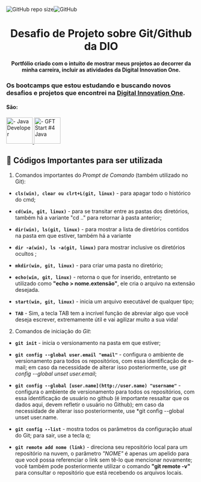 
![GitHub repo size](https://img.shields.io/github/repo-size/AlanJoabio/DesafiodaDIO)![GitHub](https://img.shields.io/github/license/AlanJoabio/DesafiodaDIO)

  
<h1 align="center">
Desafio de Projeto sobre Git/Github da DIO
<h4 align="center">
Portfólio criado com o intuito de mostrar meus projetos ao decorrer da minha carreira, incluir  as atividades da Digital Innovation One.

### Os bootcamps que estou estudando e buscando novos desafios e projetos que encontrei na [Digital Innovation One](https://digitalinnovation.one/). 
#### São:
<!-- Ícones das linguagens -->
  <!-- Java -->
<a href="[https://web.dio.me/track/java-developer]">
<img src="./assets/java.svg" alt=" - Java Developer" tittle="Java" width="70" height="70">

<!-- Java -->
<a href="[https://web.dio.me/track/gft-start-4-java]">
<img src="./assets/java.svg" alt=" - GFT Start #4 Java" tittle="Java" width="70" height="70">
</a>

## :key: Códigos Importantes para ser utilizada
  
1. Comandos importantes do *Prompt de Comando* (também utilizado no Git):

- **`cls(win), clear ou clrt+L(git, linux)`** - para apagar todo o histórico do cmd;
 
- **`cd(win, git, linux)`** - para se transitar entre as pastas dos diretórios, também há a variante "cd .." para retornar à pasta anterior;

- **`dir(win), ls(git, linux)`** -  para mostrar a lista de diretórios contidos na pasta em que estiver, também há a variante  

- **`dir -a(win), ls -a(git, linux)`** para mostrar inclusive os diretórios ocultos ;

- **`mkdir(win, git, linux)`** - para criar uma pasta no diretório;

- **`echo(win, git, linux)`** - retorna o que for inserido, entretanto se utilizado como **"echo > nome.extensão"**, ele cria o arquivo na extensão desejada.

- **`start(win, git, linux)`** - inicia um arquivo executável de qualquer tipo;

- **`TAB`** - Sim, a tecla TAB tem a incrível função de abreviar algo que você deseja escrever, extremamente útil e vai agilizar muito a sua vida!

  
2. Comandos de iniciação do *Git*:

  
- **`git init`** - inicia o versionamento na pasta em que estiver;

- **`git config --global user.email "email"`** - configura o ambiente de versionamento para todos os repositórios, com essa identificação de e-mail; em caso da necessidade de alterar isso posteriormente, use *git config --global unset user.email*;

- **`git config --global [user.name](http://user.name) "username"`** - configura o ambiente de versionamento para todos os repositórios, com essa identificação de usuário no github (é importante ressaltar que os dados aqui, devem refletir o usuário no Github); em caso da necessidade de alterar isso posteriormente, use *git config --global unset user.name.

- **`git config --list`** - mostra todos os parâmetros da configuração atual do Git; para sair, use a tecla *q*;

- **`git remote add nome (link)`**  - direciona seu repositório local para um repositório na nuvem, o parâmetro  *"NOME"*  é apenas um apelido para que você possa referenciar o link sem tê-lo que mencionar novamente; você também pode posteriormente utilizar o comando  **"git remote -v"** para consultar o repositório que está recebendo os arquivos locais.
